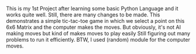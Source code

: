 This is my 1st Project after learning some basic Python Language and it works quite well. Still, there are many changes to be made.
This demonstrates a simple tic-tac-toe game in which we select a point on this 6x6 Matrix and the computer makes the moves. But obviously, it's not AI making moves but kind of makes moves to play easily
Still figuring out many problems to run it efficiently.
BTW, I used (random) module for the computer moves.

